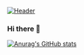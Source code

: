 [![Header](https://fertorresmx.dev/images/logoFerTorres_web.png "Header")](https://fertorresmx.dev)

### Hi there 👋

[![Anurag's GitHub stats](https://github-readme-stats.vercel.app/api?username=FernandoTorresL&show_icons=true&theme=tokyonight)](https://github.com/FernandoTorresL/github-readme-stats)

<!--
**FernandoTorresL/FernandoTorresL** is a ✨ _special_ ✨ repository because its `README.md` (this file) appears on your GitHub profile.


Here are some ideas to get you started:

- 🔭 I’m currently working on ...
- 🌱 I’m currently learning ...
- 👯 I’m looking to collaborate on ...
- 🤔 I’m looking for help with ...
- 💬 Ask me about ...
- 📫 How to reach me: ...
- 😄 Pronouns: ...
- ⚡ Fun fact: ...
-->
